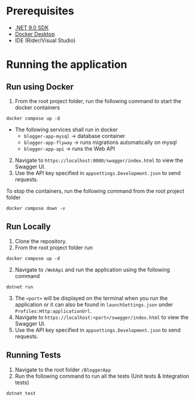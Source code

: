 # Prerequisites
- [.NET 9.0 SDK](https://dotnet.microsoft.com/en-us/download/dotnet/9.0)
- [Docker Desktop](https://www.docker.com/products/docker-desktop/)
- IDE (Rider/Visual Studio)

# Running the application
## Run using Docker
1. From the root project folder, run the following command to start the docker containers
```
docker compose up -d
```
- The following services shall run in docker
    - `blogger-app-mysql` -> database container
    - `blogger-app-flyway` -> runs migrations automatically on mysql
    - `blogger-app-api` -> runs the Web API
2. Navigate to `https://localhost:8080/swagger/index.html` to view the Swagger UI.
3. Use the API key specified in `appsettings.Development.json` to send requests.

To stop the containers, run the following command from the root project folder
```
docker compose down -v
```

## Run Locally
1. Clone the repository.
2. From the root project folder run
```
docker compose up -d
```

2. Navigate to `/WebApi` and run the application using the following command
```
dotnet run
```
3. The `<port>` will be displayed on the terminal when you run the application or it can also be found in `launchSettings.json` under `Profiles:Http:applicationUrl`.
4. Navigate to `https://localhost:<port>/swagger/index.html` to view the Swagger UI.
5. Use the API key specified in `appsettings.Development.json` to send requests.

## Running Tests
1. Navigate to the root folder `/BloggerApp`
2. Run the following command to run all the tests (Unit tests & Integration tests)
```
dotnet test
```
